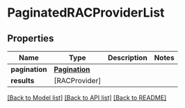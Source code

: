 # PaginatedRACProviderList

## Properties
Name | Type | Description | Notes
------------ | ------------- | ------------- | -------------
**pagination** | [**Pagination**](Pagination.md) |  | 
**results** | [RACProvider] |  | 

[[Back to Model list]](../README.md#documentation-for-models) [[Back to API list]](../README.md#documentation-for-api-endpoints) [[Back to README]](../README.md)


